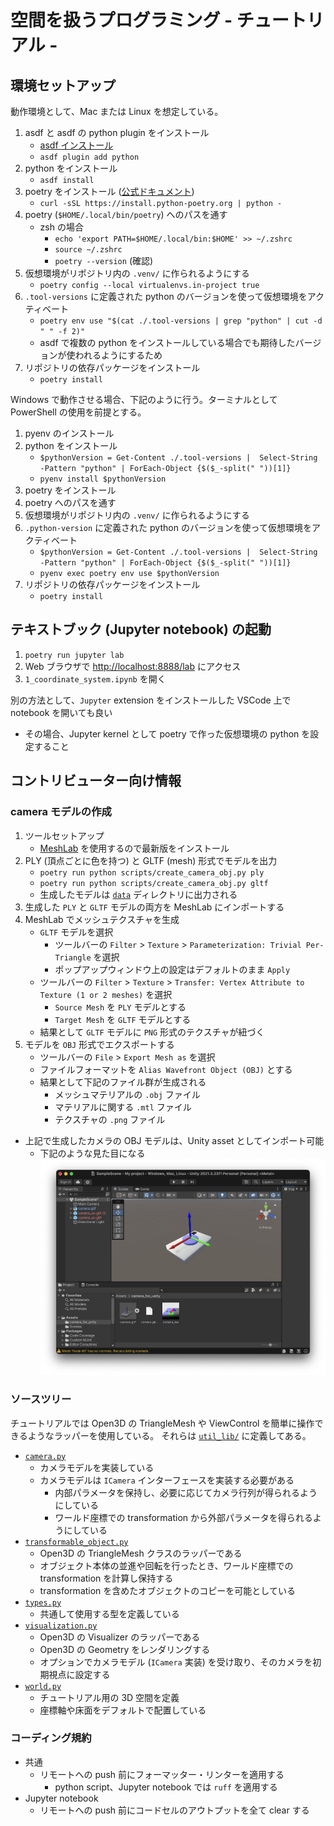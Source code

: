 # 空間を扱うプログラミング - チュートリアル -

## 環境セットアップ

動作環境として、Mac または Linux を想定している。

1. asdf と asdf の python plugin をインストール
   * [asdf インストール](https://asdf-vm.com/guide/getting-started.html)
   * `asdf plugin add python`
2. python をインストール
   * `asdf install`
3. poetry をインストール ([公式ドキュメント](https://python-poetry.org/docs/#installing-with-the-official-installer))
   * `curl -sSL https://install.python-poetry.org | python -`
4. poetry (`$HOME/.local/bin/poetry`) へのパスを通す
   * zsh の場合
     * `echo 'export PATH=$HOME/.local/bin:$HOME' >> ~/.zshrc`
     * `source ~/.zshrc`
     * `poetry --version` (確認)
5. 仮想環境がリポジトリ内の `.venv/` に作られるようにする
   * `poetry config --local virtualenvs.in-project true`
6. `.tool-versions` に定義された python のバージョンを使って仮想環境をアクティベート
   * `poetry env use "$(cat ./.tool-versions | grep "python" | cut -d " " -f 2)"`
   * asdf で複数の python をインストールしている場合でも期待したバージョンが使われるようにするため
7. リポジトリの依存パッケージをインストール
   * `poetry install`

Windows で動作させる場合、下記のように行う。ターミナルとして PowerShell の使用を前提とする。

1. pyenv のインストール
2. python をインストール
   * `$pythonVersion = Get-Content ./.tool-versions |  Select-String -Pattern "python" | ForEach-Object {$($_-split(" "))[1]}`
   * `pyenv install $pythonVersion`
3. poetry をインストール
4. poetry へのパスを通す
5. 仮想環境がリポジトリ内の `.venv/` に作られるようにする
6. `.python-version` に定義された python のバージョンを使って仮想環境をアクティベート
   * `$pythonVersion = Get-Content ./.tool-versions |  Select-String -Pattern "python" | ForEach-Object {$($_-split(" "))[1]}`
   * `pyenv exec poetry env use $pythonVersion`
7. リポジトリの依存パッケージをインストール
   * `poetry install`

## テキストブック (Jupyter notebook) の起動

1. `poetry run jupyter lab`
2. Web ブラウザで [http://localhost:8888/lab](http://localhost:8888/lab) にアクセス
3. `1_coordinate_system.ipynb` を開く

別の方法として、`Jupyter` extension をインストールした VSCode 上で notebook を開いても良い

* その場合、Jupyter kernel として poetry で作った仮想環境の python を設定すること

## コントリビューター向け情報

### camera モデルの作成

1. ツールセットアップ
   * [MeshLab](https://www.meshlab.net/) を使用するので最新版をインストール
2. PLY (頂点ごとに色を持つ) と GLTF (mesh) 形式でモデルを出力
   * `poetry run python scripts/create_camera_obj.py ply`
   * `poetry run python scripts/create_camera_obj.py gltf`
   * 生成したモデルは [`data`](data/) ディレクトリに出力される
3. 生成した `PLY` と `GLTF` モデルの両方を MeshLab にインポートする
4. MeshLab でメッシュテクスチャを生成
   * `GLTF` モデルを選択
     * ツールバーの `Filter` > `Texture` > `Parameterization: Trivial Per-Triangle` を選択
     * ポップアップウィンドウ上の設定はデフォルトのまま `Apply`
   * ツールバーの `Filter` > `Texture` > `Transfer: Vertex Attribute to Texture (1 or 2 meshes)` を選択
     * `Source Mesh` を `PLY` モデルとする
     * `Target Mesh` を `GLTF` モデルとする
   * 結果として `GLTF` モデルに `PNG` 形式のテクスチャが紐づく
5. モデルを `OBJ` 形式でエクスポートする
   * ツールバーの `File` > `Export Mesh as` を選択
   * ファイルフォーマットを `Alias Wavefront Object (OBJ)` とする
   * 結果として下記のファイル群が生成される
     * メッシュマテリアルの `.obj` ファイル
     * マテリアルに関する `.mtl` ファイル
     * テクスチャの `.png` ファイル

* 上記で生成したカメラの OBJ モデルは、Unity asset としてインポート可能
  * 下記のような見た目になる
    ![Unityにインポートしたカメラモデル](./doc_images/unity_imported_camera_obj.png)

### ソースツリー

チュートリアルでは Open3D の TriangleMesh や ViewControl を簡単に操作できるようなラッパーを使用している。
それらは [`util_lib/`](./util_lib/) に定義してある。

* [`camera.py`](./util_lib/camera.py)
  * カメラモデルを実装している
  * カメラモデルは `ICamera` インターフェースを実装する必要がある
    * 内部パラメータを保持し、必要に応じてカメラ行列が得られるようにしている
    * ワールド座標での transformation から外部パラメータを得られるようにしている
* [`transformable_object.py`](./util_lib/transformable_object.py)
  * Open3D の TriangleMesh クラスのラッパーである
  * オブジェクト本体の並進や回転を行ったとき、ワールド座標での transformation を計算し保持する
  * transformation を含めたオブジェクトのコピーを可能としている
* [`types.py`](./util_lib/types.py)
  * 共通して使用する型を定義している
* [`visualization.py`](./util_lib/visualization.py)
  * Open3D の Visualizer のラッパーである
  * Open3D の Geometry をレンダリングする
  * オプションでカメラモデル (`ICamera` 実装) を受け取り、そのカメラを初期視点に設定する
* [`world.py`](./util_lib/world.py)
  * チュートリアル用の 3D 空間を定義
  * 座標軸や床面をデフォルトで配置している

### コーディング規約

* 共通
  * リモートへの push 前にフォーマッター・リンターを適用する
    * python script、Jupyter notebook では `ruff` を適用する
* Jupyter notebook
  * リモートへの push 前にコードセルのアウトプットを全て clear する
